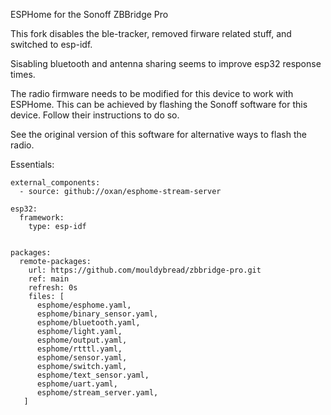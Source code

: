 ESPHome for the Sonoff ZBBridge Pro

This fork disables the ble-tracker, removed firware related stuff, and switched to esp-idf.

Sisabling bluetooth and antenna sharing seems to improve esp32 response times.

The radio firmware needs to be modified for this device to work with ESPHome. This can be achieved by flashing the Sonoff software for this device. Follow their instructions to do so.

See the original version of this software for alternative ways to flash the radio.

Essentials:
```
external_components:
  - source: github://oxan/esphome-stream-server
```

```
esp32:
  framework:
    type: esp-idf
```
```

packages:
  remote-packages:
    url: https://github.com/mouldybread/zbbridge-pro.git
    ref: main
    refresh: 0s
    files: [
      esphome/esphome.yaml,
      esphome/binary_sensor.yaml,
      esphome/bluetooth.yaml,
      esphome/light.yaml,
      esphome/output.yaml,
      esphome/rtttl.yaml,
      esphome/sensor.yaml,
      esphome/switch.yaml,
      esphome/text_sensor.yaml,
      esphome/uart.yaml,
      esphome/stream_server.yaml,
   ]
```
